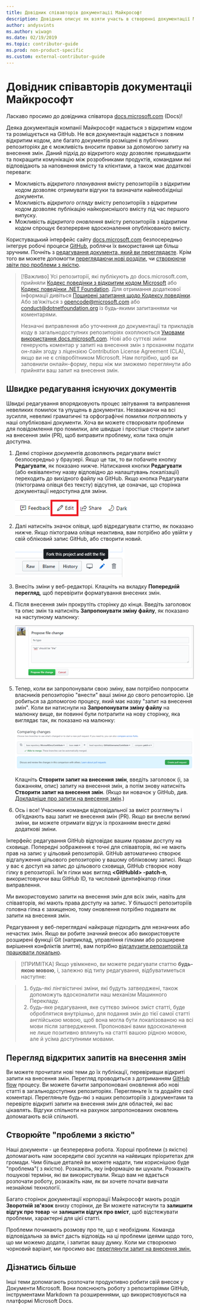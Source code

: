 ```yaml
---
title: Довідник співавторів документаціі Майкрософт
description: Довідник описує як взяти участь в створенні документації Майкрософт docs.microsoft.com.
author: andysvints
ms.author: wiwagn
ms.date: 02/19/2019
ms.topic: contributor-guide
ms.prod: non-product-specific
ms.custom: external-contributor-guide
---
```


# Довідник співавторів документаціі Майкрософт

Ласкаво просимо до довідника співатора [docs.microsoft.com](https://docs.microsoft.com) (Docs)!

Деяка документація компанії Майкрософт надається з відкритим кодом та розміщується на GitHub. Не вся документація надається з повним відкритим кодом, але багато документів розміщені в публічних репозиторіях де є можливість вносити правки за допомогою запиту на внесення змін. Даний підхід до відкритого коду дозволяє пришвидшити та покращити комунікацію між розробниками продуктів, командами які відповідають за наповнення вмісту та клієнтами, а також має додаткові переваги:  

- Можливість  _відкритого планування_ вмісту репозиторіїв з відкритим кодом дозволяє отримувати відгуки та визначати  найнеобхідніші документи.
- Можливість _відкритого огляду_ вмісту репозиторіїв з відкритим кодом дозволяє публікацію найкориснішого вмісту під час першого випуску.
- Можливість _відкритого оновлення_ вмісту репозиторіїв з відкритим кодом спрощує безперервне вдосконалення опублікованого вмісту.

Користувацький інтерфейс сайту [docs.microsoft.com](https://docs.microsoft.com) безпосередньо інтегрує робочі процеси [GitHub](https://github.com), роблячи їх використання ще більш зручним. Почніть з [редагування документа, який ви переглядаєте](#швидке-редагування-існуючих-документів). Крім того ви можете допомогти [переглядаючи нові розділи](#перегляд-відкритих-запитів-на-внесення-змін), чи [створюючи звіти про проблеми з якістю](#створюйте-проблеми-з-якістю).  

> [!Важливо]
> Усі репозиторії, які публікують до docs.microsoft.com, прийняли [Кодекс поведінки з відкритим кодом Microsoft](https://opensource.microsoft.com/codeofconduct/) або [Кодекс поведінки .NET Foundation](https://dotnetfoundation.org/code-of-conduct). Для отримання додаткової інформації дивіться [Поширені запитання щодо Кодексу поведінки](https://opensource.microsoft.com/codeofconduct/faq/). Або зв’яжіться з [opencode@microsoft.com](mailto:opencode@microsoft.com) або [conduct@dotnetfoundation.org](mailto:conduct@dotnetfoundation.org) із будь-якими запитаннями чи коментарями.
>
>Незначні виправлення або уточнення до документації та прикладів коду в загальнодоступних репозиторіях охоплюються [Умовами використання docs.microsoft.com](https://docs.microsoft.com/legal/termsofuse). Нові або суттєві зміни генерують коментар у запиті на внесення змін з проханням подати он-лайн згоду з ліцензією Contribution License Agreement (CLA), якщо ви не є співробітником Microsoft. Нам потрібно, щоб ви заповнили онлайн-форму, перш ніж ми зможемо переглянути або прийняти ваш запит на внесення змін.

## Швидке редагування існуючих документів

Швидкі редагування впорядковують процес звітування та виправлення невеликих помилок та упущень в документах. Незважаючи на всі зусилля, невеликі граматичні та орфографічні помилки _потрапляють_ у наші опубліковані документи. Хоча ви можете створювати проблеми для повідомлення про помилки, але швидше і простіше створити запит на внесення змін (PR), щоб виправити проблему, коли така опція доступна.

1. Деякі сторінки документів дозволяють редагувати вміст безпосередньо у браузері. Якщо це так, то ви побачите кнопку **Редагувати**, як показано нижче. Натискання кнопки **Редагувати** (або еквівалентну назву відповідно до налаштувань локалізації) переходить до вихідного файлу на GitHub. Якщо кнопка Редагувати (піктограма олівця без тексту) відсутня, це означає, що сторінка документації недоступна для зміни.

   ![Location of the Edit link](./media/index/edit-article.png)

2. Далі натисніть значок олівця, щоб відредагувати статтю, як показано нижче. Якщо піктограма олівця неактивна, вам потрібно або увійти у свій обліковий запис GitHub, або створити новий.

   ![Location of the pencil icon](./media/index/edit-icon.png)

3. Внесіть зміни у веб-редакторі. Клацніть на вкладку **Попередній перегляд**, щоб перевірити форматування внесених змін.

4. Після внесення змін прокрутіть сторінку до кінця. Введіть заголовок та опис змін та натисніть **Запропонувати зміну файлу**, як показано на наступному малюнку:

   ![Propose file change](./media/index/submit-pull-request.png)

5. Тепер, коли ви запропонували свою зміну, вам потрібно попросити власників репозиторію "внести" ваші зміни до свого репозиторію. Це робиться за допомогою процесу, який має назву "запит на внесення змін". Коли ви натиснули на **Запропонувати зміну файлу** на малюнку вище, ви повинні були потрапити на нову сторінку, яка виглядає так, як показано на малюнку:

   ![create pull request](media/index/create-pull-request.png)

   Клацніть **Створити запит на внесення змін**, введіть заголовок (і, за бажанням, опис) запиту на внесення змін, а потім знову натисніть **Створити запит на внесення змін**. (Якщо ви новачок у GitHub, див. [Докладніше про запити на внесення змін](https://help.github.com/en/articles/about-pull-requests).)  

6. Ось і все! Учасники команди відповідальної за вміст розглянуть і об’єднають ваш запит не внесення змін (PR). Якщо ви внесли великі зміни, ви можете отримати відгук із проханням внести деякі додаткові зміни.

Інтерфейс редагування GitHub відповідає вашим правам доступу на сховище. Попередні зображення є точні для співавторів, які не мають прав на запис у цільовий репозиторій. GitHub автоматично створює відгалуження цільового репозиторію у вашому обліковому записі. Якщо у вас є доступ на запис до цільового сховища, GitHub створює нову гілку в репозиторії. Ім'я гілки має вигляд **\<GitHubId> -patch-n**, використовуючи ваш GitHub ID, та числовий ідентифікатор гілки виправлення.

Ми використовуємо запити на внесення змін для всіх змін, навіть для співавторів, які мають  права доступу на запис. У більшості репозиторіїв головна гілка є захищеною, тому оновлення потрібно подавати як запити на внесення змін.

Редагування у веб-переглядачі найкраще підходить для незначних або нечастих змін. Якщо ви робите значний внесок або використовуєте розширені функції Git (наприклад, управління гілками або розширене вирішення конфліктів злиття), вам потрібно [відгалузити репозиторій та працювати локально](how-to-write-workflows-major.md).

> [!ПРИМІТКА]
> Якщо увімкнено, ви можете редагувати статтю **будь-якою мовою**, і, залежно від типу редагування, відбуватиметься наступне:

> 1. будь-які лінгвістичні зміни, які будуть затверджені, також допоможуть вдосконалити наш механізм Машинного Перекладу.
> 2. будь-яке редагування, яке суттєво змінює зміст статті, буде оброблятися внутрішньо, для подання змін до тієї самої статті англійською мовою, щоб вона могла бути локалізованою на всі мови після затвердження.
> Пропоновані вами вдосконалення не лише позитивно вплинуть на статті вашою рідною мовою, але й усіма доступними мовами.

## Перегляд відкритих запитів на внесення змін

Ви можете прочитати нові теми до їх публікації, перевіривши відкриті запити на внесення змін. Перегляд проводиться з  дотриманням [GitHub flow](https://guides.github.com/introduction/flow/) процесу. Ви можете бачити запропоновані оновлення або нові статті в загальнодоступних репозиторіях. Перегляньте їх та додайте свої коментарі. Перегляньте будь-які з наших репозиторіїв з документами та перевірте відкриті запити на внесення змін для областей, які вас цікавлять. Відгуки спільноти на рахунок запропонованих оновлень допомагають всій спільноті.

## Створюйте "проблеми з якістю"

Наші документи - це безперервна робота. Хороші проблеми (з якістю) допомагають нам зосередити свої зусилля на найвищих пріоритетах для громади. Чим більше деталей ви можете надати, тим кориснішою буде "проблема"( з якістю). Розкажіть, яку інформацію ви шукали. Розкажіть пошукові терміни, які ви використували. Якщо вам не вдається розпочати роботу, розкажіть нам, як ви хочете почати вивчати незнайомі технології.

Багато сторінок документації корпорації Майкрософт мають розділ **Зворотній зв'язок** внизу сторінки, де Ви можете натиснути та **залишити відгук про товар** чи **залишити відгук про вміст**, щоб відстежувати проблеми, характерні для цієї статті.

Проблеми починають розмову про те, що є необхідним. Команда відповідальна за вміст дасть відповідь на ці проблеми ідеями щодо того, що ми можемо додати, і запитає вашу думку. Коли ми створюємо чорновий варіант, ми просимо вас [переглянути запит на внесення змін.](#перегляд-відкритих-запитів-на-внесення-змін)

## Дізнатись більше

Інші теми допомагають розпочати продуктивно робити свій внесок у Документи Microsoft. Вони пояснюють роботу з репозиторіями GitHub, інструментами Markdown та розширеннями, що використовуються на платформі Microsoft Docs.
